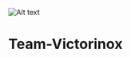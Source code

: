 ![Alt text](https://drive.google.com/file/d/1vad23TDG75LSFYyqvtQ8OCSsXWYcSCdT/view?usp=sharing)
# Team-Victorinox
